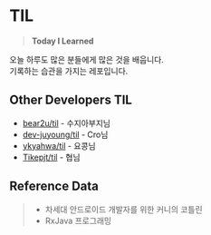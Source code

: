 # TIL
> **Today I Learned**

오늘 하루도 많은 분들에게 많은 것을 배웁니다.  
기록하는 습관을 가지는 레포입니다.

## Other Developers TIL

* [bear2u/til](https://github.com/bear2u/til) - 수지아부지님
* [dev-juyoung/til](https://github.com/dev-juyoung/til) - Cro님
* [ykyahwa/til](https://github.com/ykyahwa/TIL) - 요콩님
* [Tikepjt/til](https://github.com/Tikepjt/TIL) - 협님

## Reference Data

> * 차세대 안드로이드 개발자를 위한 커니의 코틀린  
> * RxJava 프로그래밍